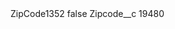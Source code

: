 <?xml version="1.0" encoding="UTF-8"?>
<CustomMetadata xmlns="http://soap.sforce.com/2006/04/metadata" xmlns:xsi="http://www.w3.org/2001/XMLSchema-instance" xmlns:xsd="http://www.w3.org/2001/XMLSchema">
    <label>ZipCode1352</label>
    <protected>false</protected>
    <values>
        <field>Zipcode__c</field>
        <value xsi:type="xsd:string">19480</value>
    </values>
</CustomMetadata>
